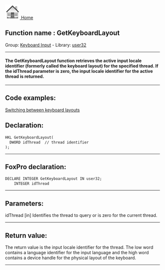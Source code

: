 [<img src="../../images/home.png"> Home ](https://github.com/VFPX/Win32API)  

## Function name : GetKeyboardLayout
Group: [Keyboard Input](../../functions_group.md#Keyboard_Input)  -  Library: [user32](../../Libraries.md#user32)  
***  


#### The GetKeyboardLayout function retrieves the active input locale identifier (formerly called the keyboard layout) for the specified thread. If the idThread parameter is zero, the input locale identifier for the active thread is returned.
***  


## Code examples:
[Switching between keyboard layouts](../../samples/sample_275.md)  

## Declaration:
```foxpro  
HKL GetKeyboardLayout(
  DWORD idThread  // thread identifier
);  
```  
***  


## FoxPro declaration:
```foxpro  
DECLARE INTEGER GetKeyboardLayout IN user32;
	INTEGER idThread  
```  
***  


## Parameters:
idThread 
[in] Identifies the thread to query or is zero for the current thread.   
***  


## Return value:
The return value is the input locale identifier for the thread. The low word contains a language identifier for the input language and the high word contains a device handle for the physical layout of the keyboard.  
***  

